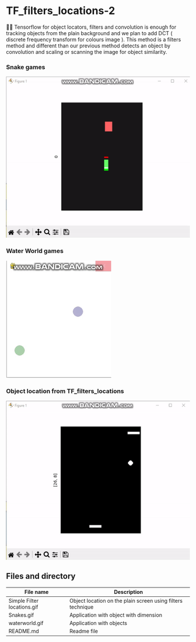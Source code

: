# TF_filters_locations-2
🧸💬 Tensorflow for object locators, filters and convolution is enough for tracking objects from the plain background and we plan to add DCT ( discrete frequency transform for colours image ). This method is a filters method and different than our previous method detects an object by convolution and scaling or scanning the image for object similarity.



### Snake games ###
![alt text](https://github.com/jkaewprateep/TF_filters_locations-2/blob/main/Snakes.gif)<br>

### Water World games ###
![alt text](https://github.com/jkaewprateep/TF_filters_locations-2/blob/main/waterworld.gif)

### Object location from TF_filters_locations ###
![alt text](https://github.com/jkaewprateep/TF_filters_locations-2/blob/main/Simple%20Filter%20locations.gif)

## Files and directory ##
File name | Description |
--- | --- |
Simple Filter locations.gif | Object location on the plain screen using filters technique |
Snakes.gif | Application with object with dimension |
waterworld.gif | Application with objects |
README.md | Readme file |

